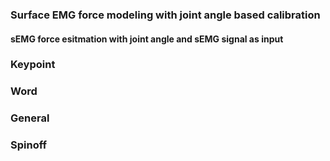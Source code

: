 ### Surface EMG force modeling with joint angle based calibration

#### sEMG force esitmation with **joint angle** and **sEMG signal** as input


### Keypoint 


### Word


### General

### Spinoff